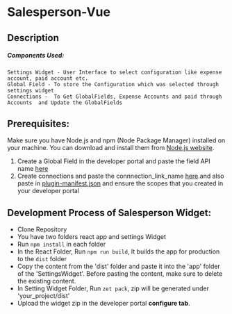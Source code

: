 # Salesperson-Vue

## Description

<p></p>

<p></p>

##### Components Used: 

    Settings Widget - User Interface to select configuration like expense account, paid account etc.
    Global Field - To store the Configuration which was selected through settings widget
    Connections -  To Get GlobalFields, Expense Accounts and paid through Accounts  and Update the GlobalFields 



## Prerequisites:

Make sure you have Node.js and npm (Node Package Manager) installed on your machine. You can download and install them from [Node.js website](https://nodejs.org/).
1. Create a Global Field in the developer portal and paste the field API name [here](https://github.com/zoho/zohofinance-SalespersonWidget-Vue/blob/47d2d79b6e8535c036e2b85b476de5f3529bbde0/salesperson-vue-app/src/main.js#L21)
2. Create connections and paste the connnection_link_name [here](https://github.com/zoho/zohofinance-SalespersonWidget-Vue/blob/47d2d79b6e8535c036e2b85b476de5f3529bbde0/salesperson-vue-app/src/main.js#L20).and also paste in [plugin-manifest.json](https://github.com/zoho/zohofinance-SalespersonWidget-Vue/blob/47d2d79b6e8535c036e2b85b476de5f3529bbde0/Salesperson-settingWidget/plugin-manifest.json#L21) and ensure the scopes that you created in your developer portal

              
## Development Process of Salesperson Widget:
* Clone Repository
* You have two folders react app and settings Widget
* Run `npm install` in each folder
* In the React Folder, Run `npm run build`,  It builds the app for production to the `dist` folder
* Copy the content from the 'dist' folder and paste it into the 'app' folder of the 'SettingsWidget'. Before pasting the content, make sure to delete the existing content.
* In Setting Widget Folder, Run `zet pack`, zip will be generated under 'your_project/dist' 
* Upload the widget zip in the developer portal **configure tab**.
  
